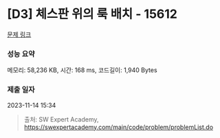 # [D3] 체스판 위의 룩 배치 - 15612 

[문제 링크](https://swexpertacademy.com/main/code/problem/problemDetail.do?contestProbId=AYOBfxwaAXsDFATW) 

### 성능 요약

메모리: 58,236 KB, 시간: 168 ms, 코드길이: 1,940 Bytes

### 제출 일자

2023-11-14 15:34



> 출처: SW Expert Academy, https://swexpertacademy.com/main/code/problem/problemList.do
